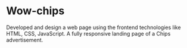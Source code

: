 # Wow-chips
Developed and design a web page using the frontend technologies like HTML, CSS, JavaScript. A fully responsive landing page of a Chips advertisement.
